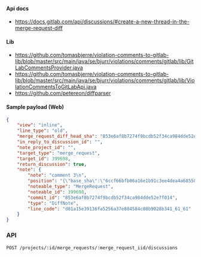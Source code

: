 #### Api docs
- https://docs.gitlab.com/api/discussions/#create-a-new-thread-in-the-merge-request-diff

#### Lib
[//]: # (- https://github.com/jenkinsci/violation-comments-to-gitlab-plugin/tree/master)
[//]: # (- https://www.npmjs.com/package/violation-comments-to-gitlab-command-line)
[//]: # (- https://github.com/tomasbjerre/violations-lib)
- https://github.com/tomasbjerre/violation-comments-to-gitlab-lib/blob/master/src/main/java/se/bjurr/violations/comments/gitlab/lib/GitLabCommentsProvider.java
- https://github.com/tomasbjerre/violation-comments-to-gitlab-lib/blob/master/src/main/java/se/bjurr/violations/comments/gitlab/lib/ViolationCommentsToGitLabApi.java
- https://github.com/petereon/diffparser

#### Sample payload (Web)

```json
{
    "view": "inline",
    "line_type": "old",
    "merge_request_diff_head_sha": "853e6af8b7274f9bcdb52f34ca984dde52e7f014",
    "in_reply_to_discussion_id": "",
    "note_project_id": "",
    "target_type": "merge_request",
    "target_id": 399698,
    "return_discussion": true,
    "note": {
        "note": "comment 3\n",
        "position": "{\"base_sha\":\"6ccf66bfb06a16e1b91c3ee4dea4a685585da51e\",\"start_sha\":\"6ccf66bfb06a16e1b91c3ee4dea4a685585da51e\",\"head_sha\":\"853e6af8b7274f9bcdb52f34ca984dde52e7f014\",\"old_path\":\"src/components/Login.tsx\",\"new_path\":\"src/components/Login.tsx\",\"position_type\":\"text\",\"old_line\":61,\"new_line\":null,\"line_range\":{\"start\":{\"line_code\":\"d81a15e39136fa5256a37e884584c08b9028b341_61_61\",\"type\":\"old\",\"old_line\":61,\"new_line\":null},\"end\":{\"line_code\":\"d81a15e39136fa5256a37e884584c08b9028b341_61_61\",\"type\":\"old\",\"old_line\":61,\"new_line\":null}},\"ignore_whitespace_change\":false}",
        "noteable_type": "MergeRequest",
        "noteable_id": 399698,
        "commit_id": "853e6af8b7274f9bcdb52f34ca984dde52e7f014",
        "type": "DiffNote",
        "line_code": "d81a15e39136fa5256a37e884584c08b9028b341_61_61"
    }
}
```

### API
```
POST /projects/:id/merge_requests/:merge_request_iid/discussions

```